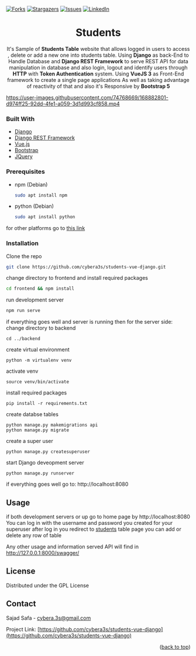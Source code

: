 <div id="top"></div>

[![Forks][forks-shield]][forks-url]
[![Stargazers][stars-shield]][stars-url]
[![Issues][issues-shield]][issues-url]
[![LinkedIn][linkedin-shield]][linkedin-url]



<div align="center">
  <h1 align="center">Students</h3>

  <p align="center">
It's Sample of <b>Students Table</b>  website that allows logged in users to access , delete or add a new one into students table. 
Using <b>Django</b> as back-End to Handle Database and <b>Django REST Framework</b> to serve REST API for data manipulation in database and also login, logout and identify users through <b>HTTP</b>  with <b>Token Authentication</b>  system. Using <b>VueJS 3</b> as Front-End framework to create a single page applications As well as taking advantage of reactivity of that and also it's Responsive by <b>Bootstrap 5</b>
  
  </p>
</div>


https://user-images.githubusercontent.com/74768669/168882801-d974ff25-92dd-4fe1-a059-3d1d993cf858.mp4





### Built With
 * [Django](https://www.djangoproject.com/)
 * [Django REST Framework](https://www.django-rest-framework.org/)
* [Vue.js](https://vuejs.org/)
* [Bootstrap](https://getbootstrap.com)
* [JQuery](https://jquery.com)


### Prerequisites

* npm (Debian)
  ```sh
  sudo apt install npm
  ```
 * python (Debian)
  
   	```sh
	sudo apt install python
	  ```
for other platforms go to  [this link](https://www.python.org/downloads/)
### Installation

Clone the repo
   ```sh
   git clone https://github.com/cybera3s/students-vue-django.git
   ```
change directory to frontend and install required packages
   ```sh
   cd frontend && npm install
   ```
run development server
   ```sh
   npm run serve
   ```
if everything goes well and server is running then for the server side: 
 change directory to backend 
	 
    cd ../backend
create virtual environment 

    python -m virtualenv venv
  activate venv
  

    source venv/bin/activate

install required packages

    pip install -r requirements.txt
create databse tables

    python manage.py makemigrations api
    python manage.py migrate
create a super user

    python manage.py createsuperuser

start Django deveopment server

    python manage.py runserver

if everything goes well go to:   http://localhost:8080
 


<!-- USAGE EXAMPLES -->
## Usage

if both development servers or up go to home page by
 http://localhost:8080
You can log in with the username and password you created for your superuser
after log in you redirect to [students](http://localhost:8080/students) table page you can add or delete any row of table

Any other usage and information served API will find in http://127.0.0.1:8000/swagger/

<!-- LICENSE -->
## License

Distributed under the GPL License




<!-- CONTACT -->
## Contact

Sajad Safa - cybera.3s@gmail.com

Project Link: [https://github.com/cybera3s/students-vue-django](https://github.com/cybera3s/students-vue-django)

<p align="right">(<a href="#top">back to top</a>)</p>

<!-- MARKDOWN LINKS & IMAGES -->
<!-- https://www.markdownguide.org/basic-syntax/#reference-style-links -->
[contributors-shield]: https://img.shields.io/github/contributors/cybera3s/students-vue-django.svg?style=for-the-badge
[contributors-url]: https://github.com/cybera3s/students-vue-django/graphs/contributors
[forks-shield]: https://img.shields.io/github/forks/cybera3s/students-vue-django.svg?style=for-the-badge
[forks-url]: https://github.com/cybera3s/students-vue-django/network/members
[stars-shield]: https://img.shields.io/github/stars/cybera3s/students-vue-django.svg?style=for-the-badge
[stars-url]: https://github.com/cybera3s/repo_name/stargazers
[issues-shield]: https://img.shields.io/github/issues/cybera3s/students-vue-django.svg?style=for-the-badge
[issues-url]: https://github.com/cybera3s/students-vue-django/issues
[license-shield]: https://img.shields.io/github/license/cybera3s/students-vue-django.svg?style=for-the-badge
[license-url]: https://github.com/cybera3s/students-vue-django/blob/master/LICENSE.txt
[linkedin-shield]: https://img.shields.io/badge/-LinkedIn-black.svg?style=for-the-badge&logo=linkedin&colorB=555
[linkedin-url]: https://www.linkedin.com/in/cybera3s
[product-screenshot]: images/screenshot.png
